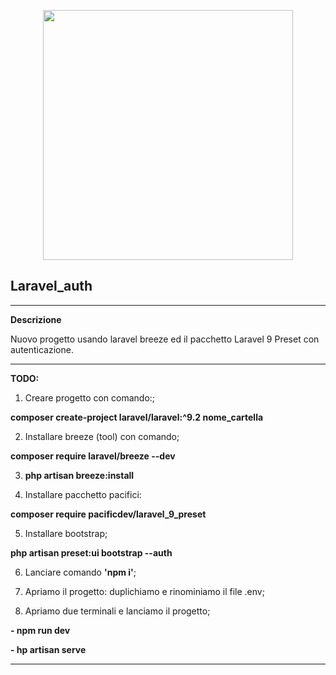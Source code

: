<p align="center"><a href="https://laravel.com" target="_blank"><img src="https://raw.githubusercontent.com/laravel/art/master/logo-lockup/5%20SVG/2%20CMYK/1%20Full%20Color/laravel-logolockup-cmyk-red.svg" width="400"></a></p>

## Laravel_auth
------
**Descrizione**

Nuovo progetto usando laravel breeze ed il pacchetto Laravel 9 Preset con autenticazione.

---------
**TODO:**

1. Creare progetto con comando:;

**composer create-project laravel/laravel:^9.2 nome_cartella**

2. Installare breeze (tool) con comando;

**composer require laravel/breeze --dev**

3. **php artisan breeze:install**

4. Installare pacchetto pacifici:

**composer require pacificdev/laravel_9_preset**

5. Installare bootstrap;

**php artisan preset:ui bootstrap --auth**

6. Lanciare comando **'npm i'**;

7. Apriamo il progetto: duplichiamo e rinominiamo il file .env;

8. Apriamo due terminali e lanciamo il progetto;

**- npm run dev**

**- hp artisan serve**

----------------

